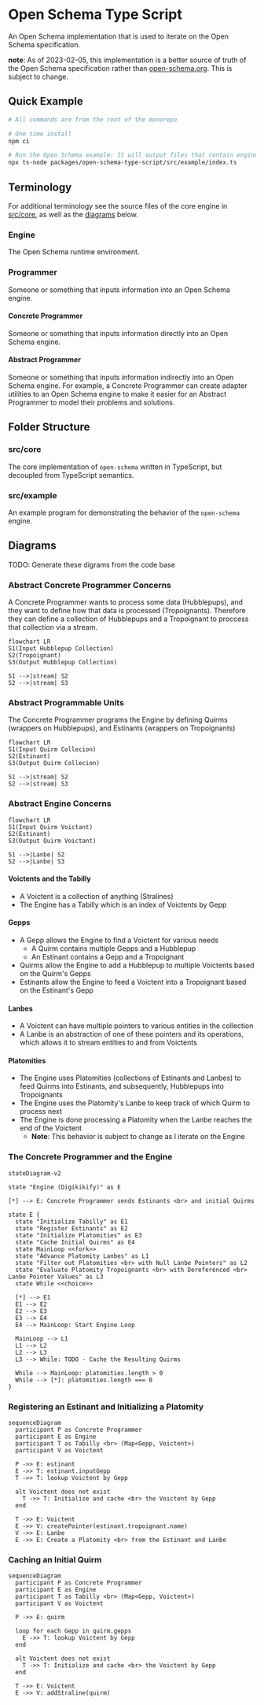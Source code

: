 # Open Schema Type Script

An Open Schema implementation that is used to iterate on the Open Schema specification.

**note**: As of 2023-02-05, this implementation is a better source of truth of the Open Schema specification rather than
[open-schema.org](https://open-schema.org). This is subject to change.

## Quick Example

```bash
# All commands are from the root of the monorepo

# One time install
npm ci

# Run the Open Schema example: It will output files that contain engine event information
npx ts-node packages/open-schema-type-script/src/example/index.ts
```

## Terminology

For additional terminology see the source files of the core engine in [src/core](./src/core/), as well as the
[diagrams](#diagrams) below.

### Engine

The Open Schema runtime environment.

### Programmer

Someone or something that inputs information into an Open Schema engine.

#### Concrete Programmer

Someone or something that inputs information directly into an Open Schema engine.

#### Abstract Programmer

Someone or something that inputs information indirectly into an Open Schema engine. For example, a Concrete Programmer
can create adapter utilities to an Open Schema engine to make it easier for an Abstract Programmer to model their
problems and solutions.

## Folder Structure

### src/core

The core implementation of `open-schema` written in TypeScript, but decoupled from TypeScript semantics.

### src/example

An example program for demonstrating the behavior of the `open-schema` engine.

## Diagrams

TODO: Generate these digrams from the code base

### Abstract Concrete Programmer Concerns

A Concrete Programmer wants to process some data (Hubblepups), and they want to define how that data is processed (Tropoignants).
Therefore they can define a collection of Hubblepups and a Tropoignant to proccess that collection via a stream.

```mermaid
flowchart LR
S1(Input Hubblepup Collection)
S2(Tropoignant)
S3(Output Hubblepup Collection)

S1 -->|stream| S2
S2 -->|stream| S3
```

### Abstract Programmable Units

The Concrete Programmer programs the Engine by defining Quirms (wrappers on Hubblepups), and Estinants (wrappers on Tropoignants)

```mermaid
flowchart LR
S1(Input Quirm Collecion)
S2(Estinant)
S3(Output Quirm Collecion)

S1 -->|stream| S2
S2 -->|stream| S3
```

### Abstract Engine Concerns

```mermaid
flowchart LR
S1(Input Quirm Voictant)
S2(Estinant)
S3(Output Quirm Voictant)

S1 -->|Lanbe| S2
S2 -->|Lanbe| S3
```

#### Voictents and the Tabilly

- A Voictent is a collection of anything (Stralines)
- The Engine has a Tabilly which is an index of Voictents by Gepp

#### Gepps

- A Gepp allows the Engine to find a Voictent for various needs
  - A Quirm contains multiple Gepps and a Hubblepup
  - An Estinant contains a Gepp and a Tropoignant
- Quirms allow the Engine to add a Hubblepup to multiple Voictents based on the Quirm's Gepps
- Estinants allow the Engine to feed a Voictent into a Tropoignant based on the Estinant's Gepp

#### Lanbes

- A Voictent can have multiple pointers to various entities in the collection
- A Lanbe is an abstraction of one of these pointers and its operations, which allows it to stream entities to and from Voictents

#### Platomities

- The Engine uses Platomities (collections of Estinants and Lanbes) to feed Quirms into Estinants, and subsequently,
  Hubblepups into Tropoignants
- The Engine uses the Platomity's Lanbe to keep track of which Quirm to process next
- The Engine is done processing a Platomity when the Lanbe reaches the end of the Voictent
  - **Note**: This behavior is subject to change as I iterate on the Engine

### The Concrete Programmer and the Engine

```mermaid
stateDiagram-v2

state "Engine (Digikikify)" as E

[*] --> E: Concrete Programmer sends Estinants <br> and initial Quirms

state E {
  state "Initialize Tabilly" as E1
  state "Register Estinants" as E2
  state "Initialize Platomities" as E3
  state "Cache Initial Quirms" as E4
  state MainLoop <<fork>>
  state "Advance Platomity Lanbes" as L1
  state "Filter out Platomities <br> with Null Lanbe Pointers" as L2
  state "Evaluate Platomity Tropoignants <br> with Dereferenced <br> Lanbe Pointer Values" as L3
  state While <<choice>>

  [*] --> E1
  E1 --> E2
  E2 --> E3
  E3 --> E4
  E4 --> MainLoop: Start Engine Loop

  MainLoop --> L1
  L1 --> L2
  L2 --> L3
  L3 --> While: TODO - Cache the Resulting Quirms

  While --> MainLoop: platomities.length > 0
  While --> [*]: platomities.length === 0
}
```

### Registering an Estinant and Initializing a Platomity

```mermaid
sequenceDiagram
  participant P as Concrete Programmer
  participant E as Engine
  participant T as Tabilly <br> (Map<Gepp, Voictent>)
  participant V as Voictent

  P ->> E: estinant
  E ->> T: estinant.inputGepp
  T ->> T: lookup Voictent by Gepp

  alt Voictent does not exist
    T ->> T: Initialize and cache <br> the Voictent by Gepp
  end

  T ->> E: Voictent
  E ->> V: createPointer(estinant.tropoignant.name)
  V ->> E: Lanbe
  E ->> E: Create a Platomity <br> from the Estinant and Lanbe
```

### Caching an Initial Quirm

```mermaid
sequenceDiagram
  participant P as Concrete Programmer
  participant E as Engine
  participant T as Tabilly <br> (Map<Gepp, Voictent>)
  participant V as Voictent

  P ->> E: quirm

  loop for each Gepp in quirm.gepps
    E ->> T: lookup Voictent by Gepp
  end

  alt Voictent does not exist
    T ->> T: Initialize and cache <br> the Voictent by Gepp
  end

  T ->> E: Voictent
  E ->> V: addStraline(quirm)
```
